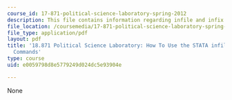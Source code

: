 ```yaml
---
course_id: 17-871-political-science-laboratory-spring-2012
description: This file contains information regarding infile and infix Commands.
file_location: /coursemedia/17-871-political-science-laboratory-spring-2012/e0059798d8e5779249d024dc5e93904e_MIT17_871S12_STATInfilefix.pdf
file_type: application/pdf
layout: pdf
title: '18.871 Political Science Laboratory: How To Use the STATA infile and infix
  Commands'
type: course
uid: e0059798d8e5779249d024dc5e93904e

---
```

None